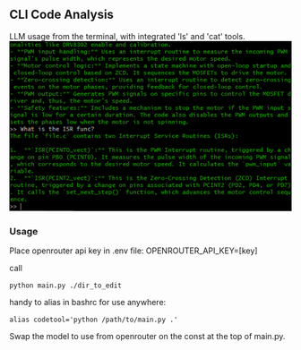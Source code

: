 ## CLI Code Analysis
LLM usage from the terminal, with integrated 'ls' and 'cat' tools.
![Description](img/4.PNG)

### Usage
Place openrouter api key in .env file:
OPENROUTER_API_KEY=[key]

call 
```
python main.py ./dir_to_edit
```

handy to alias in bashrc for use anywhere:
```
alias codetool='python /path/to/main.py .'
```

Swap the model to use from openrouter on the const at the top of main.py.
